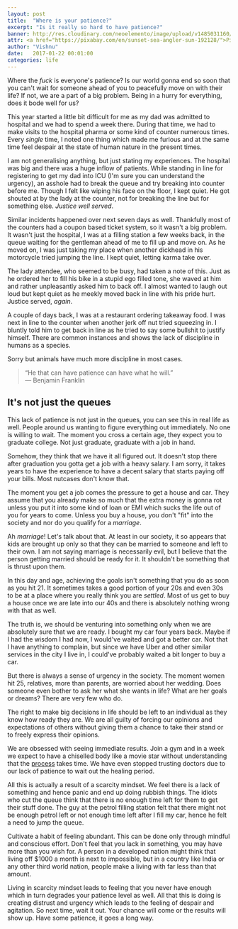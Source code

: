 ```yaml
---
layout: post
title:  "Where is your patience?"
excerpt: "Is it really so hard to have patience?"
banner: http://res.cloudinary.com/neoelemento/image/upload/v1485031160/blog/patience-min.jpg
attr: <a href="https://pixabay.com/en/sunset-sea-angler-sun-192128/">Pixabay</a>
author: "Vishnu"
date:   2017-01-22 00:01:00
categories: life
---
```

Where the *fuck* is everyone's patience? Is our world gonna end so soon that you can't wait for someone ahead of you to peacefully move on with their life? If not, we are a part of a big problem. Being in a hurry for everything, does it bode well for us?

This year started a little bit difficult for me as my dad was admitted to hospital and we had to spend a week there. During that time, we had to make visits to the hospital pharma or some kind of counter numerous times. Every *single* time, I noted one thing which made me furious and at the same time feel despair at the state of human nature in the present times.

I am not generalising anything, but just stating my experiences. The hospital was big and there was a huge inflow of patients. While standing in line for registering to get my dad into ICU (I'm sure you can understand the urgency), an asshole had to break the queue and try breaking into counter before me. Though I felt like wiping his face on the floor, I kept quiet. He got shouted at by the lady at the counter, not for breaking the line but for something else. *Justice well served*.

Similar incidents happened over next seven days as well. Thankfully most of the counters had a coupon based ticket system, so it wasn't a big problem. It wasn't just the hospital, I was at a filling station a few weeks back, in the queue waiting for the gentleman ahead of me to fill up and move on. As he moved on, I was just taking my place when another dickhead in his motorcycle tried jumping the line. I kept quiet, letting karma take over. 

The lady attendee, who seemed to be busy, had taken a note of this. Just as he ordered her to fill his bike in a stupid ego filled tone, she waved at him and rather unpleasantly asked him to back off. I almost wanted to laugh out loud but kept quiet as he meekly moved back in line with his pride hurt. Justice served, *again*.

A couple of days back, I was at a restaurant ordering takeaway food. I was next in line to the counter when another jerk off nut tried squeezing in. I bluntly told him to get back in line as he tried to say some bullshit to justify himself. There are common instances and shows the lack of discipline in humans as a species.

Sorry but animals have much more discipline in most cases.

>“He that can have patience can have what he will.”<br> 
― Benjamin Franklin

## It's not just the queues
This lack of patience is not just in the queues, you can see this in real life as well. People around us wanting to figure everything out immediately. No one is willing to wait. The moment you cross a certain age, they expect you to graduate college. Not just graduate, graduate with a job in hand.

Somehow, they think that we have it all figured out. It doesn't stop there after graduation you gotta get a job with a heavy salary. I am sorry, it takes years to have the experience to have a decent salary that starts paying off your bills. Most nutcases don't know that.

The moment you get a job comes the pressure to get a house and car. They assume that you already make so much that the extra money is gonna rot unless you put it into some kind of loan or EMI which sucks the life out of you for years to come. Unless you buy a house, you don't "fit" into the society and nor do you qualify for a *marriage*.

Ah *marriage*! Let's talk about that. At least in our society, it so appears that kids are brought up only so that they can be married to someone and left to their own. I am not saying marriage is necessarily evil, but I believe that the person getting married should be ready for it. It shouldn't be something that is thrust upon them.

In this day and age, achieving the goals isn't something that you do as soon as you hit 21. It sometimes takes a good portion of your 20s and even 30s to be at a place where you really think you are *settled*. Most of us get to buy a house once we are late into our 40s and there is absolutely nothing wrong with that as well.

The truth is, we should be venturing into something only when we are absolutely sure that we are ready. I bought my car four years back. Maybe if I had the wisdom I had now, I would've waited and got a better car. Not that I have anything to complain, but since we have Uber and other similar services in the city I live in, I could've probably waited a bit longer to buy a car.

But there is always a sense of urgency in the society. The moment women hit 25, relatives, more than parents, are worried about her wedding. Does someone even bother to ask her what she wants in life? What are her goals or dreams? There are very few who do.

The right to make big decisions in life should be left to an individual as they know how ready they are. We are all guilty of forcing our opinions and expectations of others without giving them a chance to take their stand or to freely express their opinions.

We are obsessed with seeing immediate results. Join a gym and in a week we expect to have a chiselled body like a movie star without understanding that the [process](http://neoelemento.com/blog/2016/05/22/why-you-arent-losing-weight/) takes time. We have even stopped trusting doctors due to our lack of patience to wait out the healing period.

All this is actually a result of a scarcity mindset. We feel there is a lack of something and hence panic and end up doing rubbish things. The idiots who cut the queue think that there is no enough time left for them to get their stuff done. The guy at the petrol filling station felt that there might not be enough petrol left or not enough time left after I fill my car, hence he felt a need to jump the queue.

Cultivate a habit of feeling abundant. This can be done only through mindful and conscious effort. Don't feel that you lack in something, you may have more than you wish for. A person in a developed nation might think that living off $1000 a month is next to impossible, but in a country like India or any other third world nation, people make a living with far less than that amount.

Living in scarcity mindset leads to feeling that you never have enough which in turn degrades your patience level as well. All that this is doing is creating distrust and urgency which leads to the feeling of despair and agitation. So next time, wait it out. Your chance will come or the results will show up. Have some patience, it goes a long way.